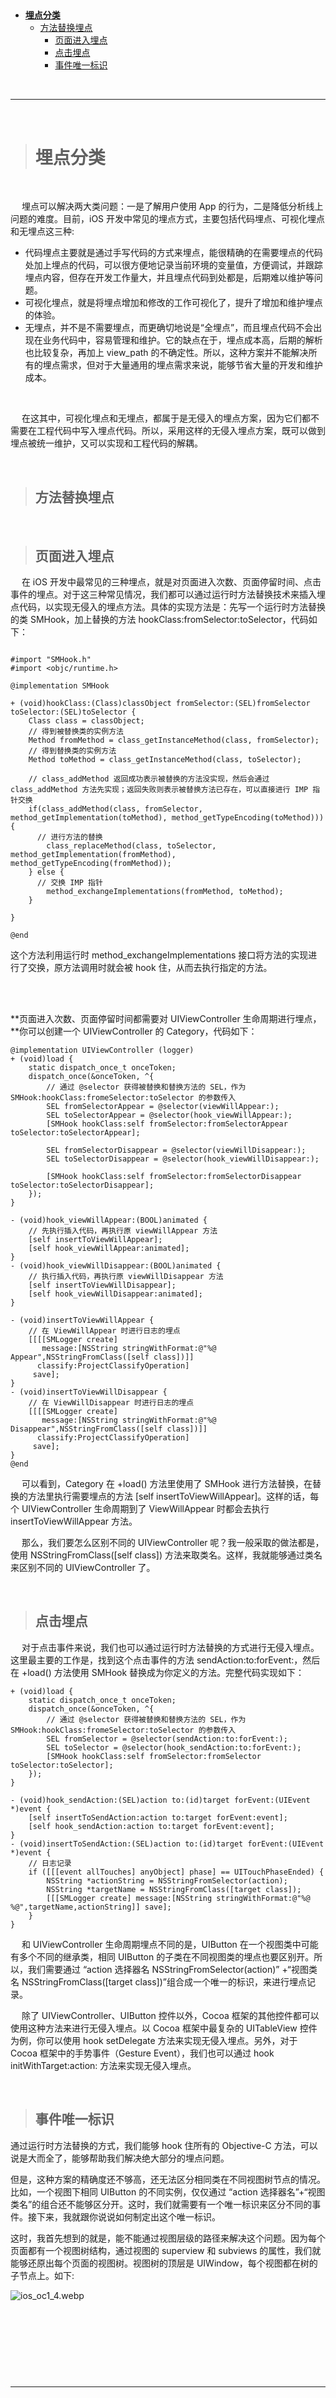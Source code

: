 > <h2 id=''></h2>
- [**埋点分类**](#埋点分类)
	- [方法替换埋点](#方法替换埋点)
		- [页面进入埋点](#页面进入埋点)
		- [点击埋点](#点击埋点)
		- [事件唯一标识](#事件唯一标识)


<br/>

***
<br/>


> <h1 id='埋点分类'>埋点分类</h1>

<br/>

&emsp; 埋点可以解决两大类问题：一是了解用户使用 App 的行为，二是降低分析线上问题的难度。目前，iOS 开发中常见的埋点方式，主要包括代码埋点、可视化埋点和无埋点这三种:
- 代码埋点主要就是通过手写代码的方式来埋点，能很精确的在需要埋点的代码处加上埋点的代码，可以很方便地记录当前环境的变量值，方便调试，并跟踪埋点内容，但存在开发工作量大，并且埋点代码到处都是，后期难以维护等问题。
- 可视化埋点，就是将埋点增加和修改的工作可视化了，提升了增加和维护埋点的体验。
- 无埋点，并不是不需要埋点，而更确切地说是“全埋点”，而且埋点代码不会出现在业务代码中，容易管理和维护。它的缺点在于，埋点成本高，后期的解析也比较复杂，再加上 view_path 的不确定性。所以，这种方案并不能解决所有的埋点需求，但对于大量通用的埋点需求来说，能够节省大量的开发和维护成本。

<br/>

&emsp; 在这其中，可视化埋点和无埋点，都属于是无侵入的埋点方案，因为它们都不需要在工程代码中写入埋点代码。所以，采用这样的无侵入埋点方案，既可以做到埋点被统一维护，又可以实现和工程代码的解耦。


<br/>


> <h2 id='方法替换埋点'>方法替换埋点</h2>

<br/>

> <h2 id='页面进入埋点'>页面进入埋点</h2>

&emsp; 在 iOS 开发中最常见的三种埋点，就是对页面进入次数、页面停留时间、点击事件的埋点。对于这三种常见情况，我们都可以通过运行时方法替换技术来插入埋点代码，以实现无侵入的埋点方法。具体的实现方法是：先写一个运行时方法替换的类 SMHook，加上替换的方法 hookClass:fromSelector:toSelector，代码如下：

```

#import "SMHook.h"
#import <objc/runtime.h>

@implementation SMHook

+ (void)hookClass:(Class)classObject fromSelector:(SEL)fromSelector toSelector:(SEL)toSelector {
    Class class = classObject;
    // 得到被替换类的实例方法
    Method fromMethod = class_getInstanceMethod(class, fromSelector);
    // 得到替换类的实例方法
    Method toMethod = class_getInstanceMethod(class, toSelector);
    
    // class_addMethod 返回成功表示被替换的方法没实现，然后会通过 class_addMethod 方法先实现；返回失败则表示被替换方法已存在，可以直接进行 IMP 指针交换 
    if(class_addMethod(class, fromSelector, method_getImplementation(toMethod), method_getTypeEncoding(toMethod))) {
      // 进行方法的替换
        class_replaceMethod(class, toSelector, method_getImplementation(fromMethod), method_getTypeEncoding(fromMethod));
    } else {
      // 交换 IMP 指针
        method_exchangeImplementations(fromMethod, toMethod);
    }

}

@end
```

这个方法利用运行时 method_exchangeImplementations 接口将方法的实现进行了交换，原方法调用时就会被 hook 住，从而去执行指定的方法。


<br/>
<br/>

**页面进入次数、页面停留时间都需要对 UIViewController 生命周期进行埋点，**你可以创建一个 UIViewController 的 Category，代码如下：

```
@implementation UIViewController (logger)
+ (void)load {
    static dispatch_once_t onceToken;
    dispatch_once(&onceToken, ^{
        // 通过 @selector 获得被替换和替换方法的 SEL，作为 SMHook:hookClass:fromeSelector:toSelector 的参数传入 
        SEL fromSelectorAppear = @selector(viewWillAppear:);
        SEL toSelectorAppear = @selector(hook_viewWillAppear:);
        [SMHook hookClass:self fromSelector:fromSelectorAppear toSelector:toSelectorAppear];
        
        SEL fromSelectorDisappear = @selector(viewWillDisappear:);
        SEL toSelectorDisappear = @selector(hook_viewWillDisappear:);
        
        [SMHook hookClass:self fromSelector:fromSelectorDisappear toSelector:toSelectorDisappear];
    });
}

- (void)hook_viewWillAppear:(BOOL)animated {
    // 先执行插入代码，再执行原 viewWillAppear 方法
    [self insertToViewWillAppear];
    [self hook_viewWillAppear:animated];
}
- (void)hook_viewWillDisappear:(BOOL)animated {
    // 执行插入代码，再执行原 viewWillDisappear 方法
    [self insertToViewWillDisappear];
    [self hook_viewWillDisappear:animated];
}

- (void)insertToViewWillAppear {
    // 在 ViewWillAppear 时进行日志的埋点
    [[[[SMLogger create]
       message:[NSString stringWithFormat:@"%@ Appear",NSStringFromClass([self class])]]
      classify:ProjectClassifyOperation]
     save];
}
- (void)insertToViewWillDisappear {
    // 在 ViewWillDisappear 时进行日志的埋点
    [[[[SMLogger create]
       message:[NSString stringWithFormat:@"%@ Disappear",NSStringFromClass([self class])]]
      classify:ProjectClassifyOperation]
     save];
}
@end
```

&emsp; 可以看到，Category 在 +load() 方法里使用了 SMHook 进行方法替换，在替换的方法里执行需要埋点的方法 [self insertToViewWillAppear]。这样的话，每个 UIViewController 生命周期到了 ViewWillAppear 时都会去执行 insertToViewWillAppear 方法。


&emsp; 那么，我们要怎么区别不同的 UIViewController 呢？我一般采取的做法都是，使用 NSStringFromClass([self class]) 方法来取类名。这样，我就能够通过类名来区别不同的 UIViewController 了。





<br/>


> <h2 id='点击埋点'>点击埋点</h2>

&emsp; 对于点击事件来说，我们也可以通过运行时方法替换的方式进行无侵入埋点。这里最主要的工作是，找到这个点击事件的方法 sendAction:to:forEvent:，然后在 +load() 方法使用 SMHook 替换成为你定义的方法。完整代码实现如下：

```
+ (void)load {
    static dispatch_once_t onceToken;
    dispatch_once(&onceToken, ^{
        // 通过 @selector 获得被替换和替换方法的 SEL，作为 SMHook:hookClass:fromeSelector:toSelector 的参数传入
        SEL fromSelector = @selector(sendAction:to:forEvent:);
        SEL toSelector = @selector(hook_sendAction:to:forEvent:);
        [SMHook hookClass:self fromSelector:fromSelector toSelector:toSelector];
    });
}

- (void)hook_sendAction:(SEL)action to:(id)target forEvent:(UIEvent *)event {
    [self insertToSendAction:action to:target forEvent:event];
    [self hook_sendAction:action to:target forEvent:event];
}
- (void)insertToSendAction:(SEL)action to:(id)target forEvent:(UIEvent *)event {
    // 日志记录
    if ([[[event allTouches] anyObject] phase] == UITouchPhaseEnded) {
        NSString *actionString = NSStringFromSelector(action);
        NSString *targetName = NSStringFromClass([target class]);
        [[[SMLogger create] message:[NSString stringWithFormat:@"%@ %@",targetName,actionString]] save];
    }
}
```


&emsp; 和 UIViewController 生命周期埋点不同的是，UIButton 在一个视图类中可能有多个不同的继承类，相同 UIButton 的子类在不同视图类的埋点也要区别开。所以，我们需要通过 “action 选择器名 NSStringFromSelector(action)” +“视图类名 NSStringFromClass([target class])”组合成一个唯一的标识，来进行埋点记录。


&emsp; 除了 UIViewController、UIButton 控件以外，Cocoa 框架的其他控件都可以使用这种方法来进行无侵入埋点。以 Cocoa 框架中最复杂的 UITableView 控件为例，你可以使用 hook setDelegate 方法来实现无侵入埋点。另外，对于 Cocoa 框架中的手势事件（Gesture Event），我们也可以通过 hook initWithTarget:action: 方法来实现无侵入埋点。



<br/>


> <h2 id='事件唯一标识'>事件唯一标识</h2>

通过运行时方法替换的方式，我们能够 hook 住所有的 Objective-C 方法，可以说是大而全了，能够帮助我们解决绝大部分的埋点问题。

但是，这种方案的精确度还不够高，还无法区分相同类在不同视图树节点的情况。比如，一个视图下相同 UIButton 的不同实例，仅仅通过 “action 选择器名”+“视图类名”的组合还不能够区分开。这时，我们就需要有一个唯一标识来区分不同的事件。接下来，我就跟你说说如何制定出这个唯一标识。

这时，我首先想到的就是，能不能通过视图层级的路径来解决这个问题。因为每个页面都有一个视图树结构，通过视图的 superview 和 subviews 的属性，我们就能够还原出每个页面的视图树。视图树的顶层是 UIWindow，每个视图都在树的子节点上。如下:

![ios_oc1_4.webp](./Pictures/ios_oc1_4.webp)



<br/>


> <h2 id=''></h2>


<br/>


> <h2 id=''></h2>




<br/>

***
<br/>


> <h1 id=''></h1>

<br/>


> <h2 id=''></h2>





<br/>

***
<br/>


> <h1 id=''></h1>

<br/>


> <h2 id=''></h2>



<br/>

***
<br/>


> <h1 id=''></h1>

<br/>


> <h2 id=''></h2>
